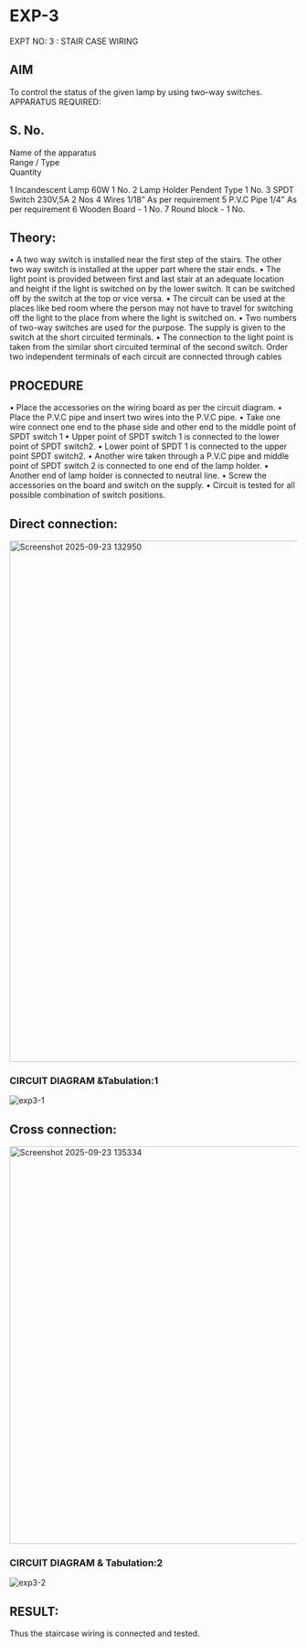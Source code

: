 # EXP-3
EXPT NO: 3 : STAIR CASE WIRING                     

 
## AIM
 To control the status of the given lamp by using two–way switches. 
APPARATUS REQUIRED:

## S. No.
Name of the apparatus	
Range / Type	
Quantity

1	Incandescent Lamp	60W	1 No.
2	Lamp Holder	Pendent Type	1 No.
3	SPDT Switch	230V,5A	2 Nos
4	Wires	1/18”	As per requirement
5	P.V.C Pipe	1/4"	As per requirement
6	Wooden Board	-	1 No.
7	Round block	-	1 No.


## Theory:
•	A two way switch is installed near the first step of the stairs. The other two way switch is installed at the upper part where the stair ends.
•	The light point is provided between first and last stair at an adequate location and height if the light is switched on by the lower switch. It can be switched off by the switch at the top or vice versa.
•	The circuit can be used at the places like bed room where the person may  not  have  to  travel for switching off the light to the place from where the light is switched on.
•	Two  numbers  of  two-way  switches  are  used  for  the  purpose.  The supply is given to the switch at the short circuited terminals.
•	The  connection  to  the  light  point  is  taken  from  the  similar  short circuited  terminal  of  the   second  switch.   Order  two  independent terminals of each circuit are connected through  cables 
## PROCEDURE
•  Place the accessories on the wiring board as per the circuit diagram.
•  Place the P.V.C pipe and insert two wires into the P.V.C pipe.
•	Take one wire connect one end to the phase side and other end to the middle point of SPDT switch 1
•  Upper point of SPDT switch 1 is connected to the lower point of SPDT
switch2.
•  Lower point of SPDT 1 is connected to the upper point SPDT switch2.
•	Another wire taken through a P.V.C pipe and middle point of SPDT switch 2 is connected to one end of the lamp holder.
•  Another end of lamp holder is connected to neutral line.
•  Screw the accessories on the board and switch on the supply.
•  Circuit is tested for all possible combination of switch positions.


## Direct connection:

<img width="1505" height="912" alt="Screenshot 2025-09-23 132950" src="https://github.com/user-attachments/assets/9c4dd380-31c4-4d93-994c-5faf0942d9be" />


### CIRCUIT DIAGRAM &Tabulation:1

![exp3-1](https://github.com/user-attachments/assets/3bb2eb34-5444-4399-8eb1-54479546f279)

	
## Cross connection:

<img width="1231" height="696" alt="Screenshot 2025-09-23 135334" src="https://github.com/user-attachments/assets/8d756b19-2d4d-4e98-a829-5fba5a731fd8" />


### CIRCUIT DIAGRAM & Tabulation:2
![exp3-2](https://github.com/user-attachments/assets/9f7ce688-1dd6-487c-aed8-122b4ab998bf)


## RESULT:
Thus the staircase wiring is connected and tested.
